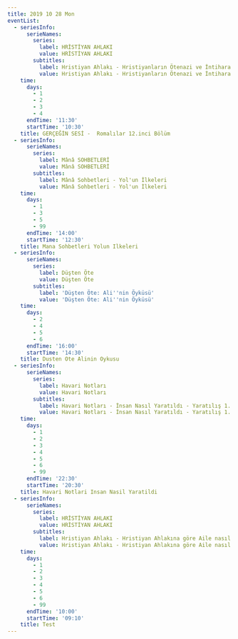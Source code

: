 ```yaml
---
title: 2019 10 28 Mon
eventList:
  - seriesInfo:
      serieNames:
        series:
          label: HRİSTİYAN AHLAKI
          value: HRİSTİYAN AHLAKI
        subtitles:
          label: Hristiyan Ahlakı - Hristiyanların Ötenazi ve İntihara Bakışı
          value: Hristiyan Ahlakı - Hristiyanların Ötenazi ve İntihara Bakışı
    time:
      days:
        - 1
        - 2
        - 3
        - 4
      endTime: '11:30'
      startTime: '10:30'
    title: GERÇEĞİN SESİ -  Romalılar 12.inci Bölüm
  - seriesInfo:
      serieNames:
        series:
          label: Mânâ SOHBETLERİ
          value: Mânâ SOHBETLERİ
        subtitles:
          label: Mânâ Sohbetleri - Yol'un İlkeleri
          value: Mânâ Sohbetleri - Yol'un İlkeleri
    time:
      days:
        - 1
        - 3
        - 5
        - 99
      endTime: '14:00'
      startTime: '12:30'
    title: Mana Sohbetleri Yolun Ilkeleri
  - seriesInfo:
      serieNames:
        series:
          label: Düşten Öte
          value: Düşten Öte
        subtitles:
          label: 'Düşten Öte: Ali''nin Öyküsü'
          value: 'Düşten Öte: Ali''nin Öyküsü'
    time:
      days:
        - 2
        - 4
        - 5
        - 6
      endTime: '16:00'
      startTime: '14:30'
    title: Dusten Ote Alinin Oykusu
  - seriesInfo:
      serieNames:
        series:
          label: Havari Notları
          value: Havari Notları
        subtitles:
          label: Havari Notları - İnsan Nasıl Yaratıldı - Yaratılış 1. Kısım
          value: Havari Notları - İnsan Nasıl Yaratıldı - Yaratılış 1. Kısım
    time:
      days:
        - 1
        - 2
        - 3
        - 4
        - 5
        - 6
        - 99
      endTime: '22:30'
      startTime: '20:30'
    title: Havari Notlari Insan Nasil Yaratildi
  - seriesInfo:
      serieNames:
        series:
          label: HRİSTİYAN AHLAKI
          value: HRİSTİYAN AHLAKI
        subtitles:
          label: Hristiyan Ahlakı - Hristiyan Ahlakına göre Aile nasıl olmalı?
          value: Hristiyan Ahlakı - Hristiyan Ahlakına göre Aile nasıl olmalı?
    time:
      days:
        - 1
        - 2
        - 3
        - 4
        - 5
        - 6
        - 99
      endTime: '10:00'
      startTime: '09:10'
    title: Test
---
```


